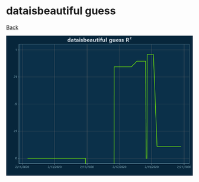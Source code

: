 # dataisbeautiful guess

[Back](dataisbeautiful.md)

![R²](../images/dataisbeautiful_guess_RSq.png "R²")


